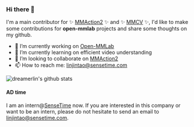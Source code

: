 ### Hi there 👋

I'm a main contributor for ✨ [MMAction2](https://github.com/open-mmlab/mmaction2) ✨ and ✨ [MMCV](https://github.com/open-mmlab/mmcv) ✨, I'd like to make some contributions for **open-mmlab** projects and share some thoughts on my github.

- 🔭 I’m currently working on [Open-MMLab](https://openmmlab.com/)
- 🌱 I’m currently learning on efficient video understanding
- 👯 I’m looking to collaborate on [MMAction2](https://github.com/open-mmlab/mmaction2)
- 📫 How to reach me: <linjintao@sensetime.com>
<!--
- 🤔 I’m looking for help with ...
- 😄 Pronouns: ...
- ⚡ Fun fact: ...
- 💬 Ask me about Action Understanding
-->

![dreamerlin's github stats](https://github-readme-stats.vercel.app/api?username=dreamerlin&hide=stars&count_private=true&show_icons=true&theme=radical)

#### AD time

I am an intern@[SenseTime](https://www.sensetime.com/cn) now. If you are interested in this company or want to be an intern, please 
do not hesitate to send an email to [linjintao@sensetime.com](mailto:linjintao@sensetime.com).

